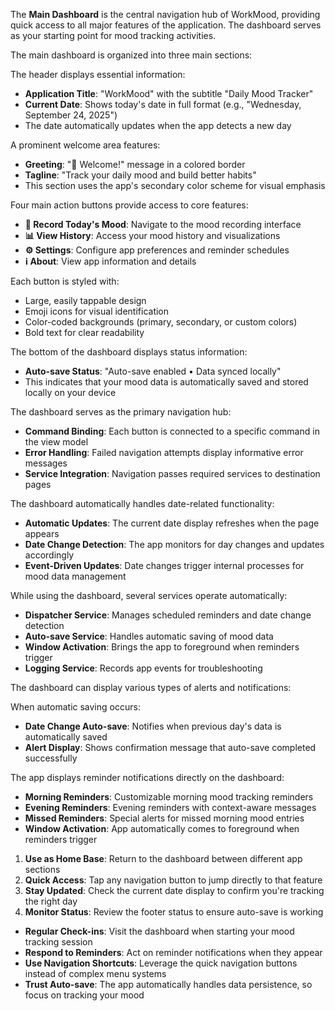 <!-- (dl (section-meta (title Main Dashboard))) -->

The **Main Dashboard** is the central navigation hub of WorkMood, providing quick access to all major features of the application. The dashboard serves as your starting point for mood tracking activities.

<!-- (dl (# Dashboard Layout)) -->

The main dashboard is organized into three main sections:

<!-- (dl (## Header Section)) -->

The header displays essential information:

- **Application Title**: "WorkMood" with the subtitle "Daily Mood Tracker"
- **Current Date**: Shows today's date in full format (e.g., "Wednesday, September 24, 2025")
- The date automatically updates when the app detects a new day

<!-- (dl (## Welcome Section)) -->

A prominent welcome area features:

- **Greeting**: "👋 Welcome!" message in a colored border
- **Tagline**: "Track your daily mood and build better habits"
- This section uses the app's secondary color scheme for visual emphasis

<!-- (dl (## Navigation Buttons)) -->

Four main action buttons provide access to core features:

- **📝 Record Today's Mood**: Navigate to the mood recording interface
- **📊 View History**: Access your mood history and visualizations
- **⚙️ Settings**: Configure app preferences and reminder schedules
- **ℹ️ About**: View app information and details

Each button is styled with:
- Large, easily tappable design
- Emoji icons for visual identification
- Color-coded backgrounds (primary, secondary, or custom colors)
- Bold text for clear readability

<!-- (dl (# Footer Section)) -->

The bottom of the dashboard displays status information:

- **Auto-save Status**: "Auto-save enabled • Data synced locally"
- This indicates that your mood data is automatically saved and stored locally on your device

<!-- (dl (# Dashboard Functionality)) -->

<!-- (dl (## Navigation System)) -->

The dashboard serves as the primary navigation hub:

- **Command Binding**: Each button is connected to a specific command in the view model
- **Error Handling**: Failed navigation attempts display informative error messages
- **Service Integration**: Navigation passes required services to destination pages

<!-- (dl (## Date Management)) -->

The dashboard automatically handles date-related functionality:

- **Automatic Updates**: The current date display refreshes when the page appears
- **Date Change Detection**: The app monitors for day changes and updates accordingly
- **Event-Driven Updates**: Date changes trigger internal processes for mood data management

<!-- (dl (## Background Services)) -->

While using the dashboard, several services operate automatically:

- **Dispatcher Service**: Manages scheduled reminders and date change detection
- **Auto-save Service**: Handles automatic saving of mood data
- **Window Activation**: Brings the app to foreground when reminders trigger
- **Logging Service**: Records app events for troubleshooting

<!-- (dl (# User Notifications)) -->

The dashboard can display various types of alerts and notifications:

<!-- (dl (## Auto-save Notifications)) -->

When automatic saving occurs:
- **Date Change Auto-save**: Notifies when previous day's data is automatically saved
- **Alert Display**: Shows confirmation message that auto-save completed successfully

<!-- (dl (## Reminder Alerts)) -->

The app displays reminder notifications directly on the dashboard:

- **Morning Reminders**: Customizable morning mood tracking reminders
- **Evening Reminders**: Evening reminders with context-aware messages
- **Missed Reminders**: Special alerts for missed morning mood entries
- **Window Activation**: App automatically comes to foreground when reminders trigger

<!-- (dl (# Usage Tips)) -->

<!-- (dl (## Efficient Navigation)) -->

1. **Use as Home Base**: Return to the dashboard between different app sections
2. **Quick Access**: Tap any navigation button to jump directly to that feature
3. **Stay Updated**: Check the current date display to confirm you're tracking the right day
4. **Monitor Status**: Review the footer status to ensure auto-save is working

<!-- (dl (## Best Practices)) -->

- **Regular Check-ins**: Visit the dashboard when starting your mood tracking session
- **Respond to Reminders**: Act on reminder notifications when they appear
- **Use Navigation Shortcuts**: Leverage the quick navigation buttons instead of complex menu systems
- **Trust Auto-save**: The app automatically handles data persistence, so focus on tracking your mood
